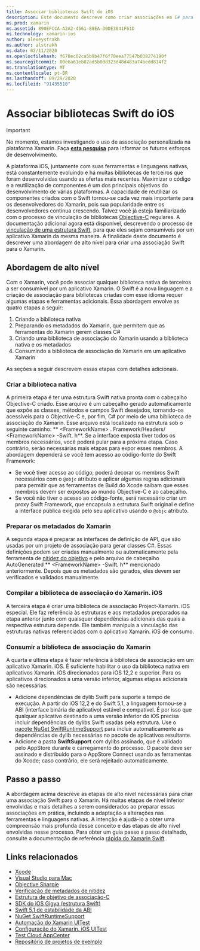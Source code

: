 ```yaml
---
title: Associar bibliotecas Swift do iOS
description: Este documento descreve como criar associações em C# para o código Swift, possibilitando o consumo de bibliotecas nativas e CocoaPods em um aplicativo Xamarin. iOS.
ms.prod: xamarin
ms.assetid: 890EFCCA-A2A2-4561-88EA-30DE3041F61D
ms.technology: xamarin-ios
author: alexeystrakh
ms.author: alstrakh
ms.date: 02/11/2020
ms.openlocfilehash: f678ec02ca5b9b47f6f78eea77547b038274190f
ms.sourcegitcommit: 00e6a61eb82ad5b0dd323d48d483a74bedd814f2
ms.translationtype: MT
ms.contentlocale: pt-BR
ms.lasthandoff: 09/29/2020
ms.locfileid: "91435510"
---
```

# <a name="bind-ios-swift-libraries"></a>Associar bibliotecas Swift do iOS

> [!IMPORTANT]
> No momento, estamos investigando o uso de associação personalizada na plataforma Xamarin. Faça [**esta pesquisa**](https://www.surveymonkey.com/r/KKBHNLT) para informar os futuros esforços de desenvolvimento.

A plataforma iOS, juntamente com suas ferramentas e linguagens nativas, está constantemente evoluindo e há muitas bibliotecas de terceiros que foram desenvolvidas usando as ofertas mais recentes. Maximizar o código e a reutilização de componentes é um dos principais objetivos do desenvolvimento de várias plataformas. A capacidade de reutilizar os componentes criados com o Swift tornou-se cada vez mais importante para os desenvolvedores do Xamarin, pois sua popularidade entre os desenvolvedores continua crescendo. Talvez você já esteja familiarizado com o processo de vinculação de bibliotecas [Objective-C](../binding-objective-c/walkthrough.md) regulares. A documentação adicional agora está disponível, descrevendo o processo de [vinculação de uma estrutura Swift](walkthrough.md), para que eles sejam consumíveis por um aplicativo Xamarin da mesma maneira. A finalidade deste documento é descrever uma abordagem de alto nível para criar uma associação Swift para o Xamarin.

## <a name="high-level-approach"></a>Abordagem de alto nível

Com o Xamarin, você pode associar qualquer biblioteca nativa de terceiros a ser consumível por um aplicativo Xamarin. O Swift é a nova linguagem e a criação de associação para bibliotecas criadas com esse idioma requer algumas etapas e ferramentas adicionais. Essa abordagem envolve as quatro etapas a seguir:

1. Criando a biblioteca nativa
1. Preparando os metadados do Xamarin, que permitem que as ferramentas do Xamarin gerem classes C#
1. Criando uma biblioteca de associação do Xamarin usando a biblioteca nativa e os metadados
1. Consumindo a biblioteca de associação do Xamarin em um aplicativo Xamarin

As seções a seguir descrevem essas etapas com detalhes adicionais.

### <a name="build-the-native-library"></a>Criar a biblioteca nativa

A primeira etapa é ter uma estrutura Swift nativa pronta com o cabeçalho Objective-C criado. Esse arquivo é um cabeçalho gerado automaticamente que expõe as classes, métodos e campos Swift desejados, tornando-os acessíveis para o Objective-C e, por fim, C# por meio de uma biblioteca de associação do Xamarin. Esse arquivo está localizado na estrutura sob o seguinte caminho: ** \<FrameworkName> . Framework/Headers/ \<FrameworkName> -Swift. h**. Se a interface exposta tiver todos os membros necessários, você poderá pular para a próxima etapa. Caso contrário, serão necessárias mais etapas para expor esses membros. A abordagem dependerá se você tem acesso ao código-fonte do Swift Framework:

- Se você tiver acesso ao código, poderá decorar os membros Swift necessários com o `@objc` atributo e aplicar algumas regras adicionais para permitir que as ferramentas de Build do Xcode saibam que esses membros devem ser expostos ao mundo Objective-C e ao cabeçalho.
- Se você não tiver o acesso ao código-fonte, será necessário criar um proxy Swift Framework, que encapsula a estrutura Swift original e define a interface pública exigida pelo seu aplicativo usando o `@objc` atributo.

### <a name="prepare-the-xamarin-metadata"></a>Preparar os metadados do Xamarin

A segunda etapa é preparar as interfaces de definição de API, que são usadas por um projeto de associação para gerar classes C#. Essas definições podem ser criadas manualmente ou automaticamente pela ferramenta de [nitidez do objetivo](../../../cross-platform/macios/binding/objective-sharpie/index.md) e pelo arquivo de cabeçalho AutoGenerated ** \<FrameworkName> -Swift. h** mencionado anteriormente. Depois que os metadados são gerados, eles devem ser verificados e validados manualmente.

### <a name="build-the-xamarinios-binding-library"></a>Compilar a biblioteca de associação do Xamarin. iOS

A terceira etapa é criar uma biblioteca de associação Project-Xamarin. iOS especial. Ele faz referência às estruturas e aos metadados preparados na etapa anterior junto com quaisquer dependências adicionais das quais a respectiva estrutura depende. Ele também manipula a vinculação das estruturas nativas referenciadas com o aplicativo Xamarin. iOS de consumo.

### <a name="consume-the-xamarin-binding-library"></a>Consumir a biblioteca de associação do Xamarin

A quarta e última etapa é fazer referência à biblioteca de associação em um aplicativo Xamarin. iOS. É suficiente habilitar o uso da biblioteca nativa em aplicativos Xamarin. iOS direcionados para iOS 12,2 e superior. Para os aplicativos direcionados a uma versão inferior, algumas etapas adicionais são necessárias:

- Adicione dependências de dylib Swift para suporte a tempo de execução. A partir do iOS 12,2 e do Swift 5,1, a linguagem tornou-se a ABI (interface binária de aplicativo) estável e compatível. É por isso que qualquer aplicativo destinado a uma versão inferior do iOS precisa incluir dependências de dylibs Swift usadas pela estrutura. Use o [pacote NuGet SwiftRuntimeSupport](https://www.nuget.org/packages/Xamarin.iOS.SwiftRuntimeSupport/) para incluir automaticamente as dependências de dylib necessárias no pacote de aplicativos resultante.
- Adicione a pasta **SwiftSupport** com dylibs assinado, que é validado pelo AppStore durante o carregamento do processo. O pacote deve ser assinado e distribuído para o AppStore Connect usando as ferramentas do Xcode; caso contrário, ele será rejeitado automaticamente.

## <a name="walkthrough"></a>Passo a passo

A abordagem acima descreve as etapas de alto nível necessárias para criar uma associação Swift para o Xamarin. Há muitas etapas de nível inferior envolvidas e mais detalhes a serem considerados ao preparar essas associações em prática, incluindo a adaptação a alterações nas ferramentas e linguagens nativas. A intenção é ajudá-lo a obter uma compreensão mais profunda desse conceito e das etapas de alto nível envolvidas nesse processo. Para obter um guia passo a passo detalhado, consulte a documentação de referência [rápida do Xamarin Swift](walkthrough.md) .

## <a name="related-links"></a>Links relacionados

- [Xcode](https://apps.apple.com/us/app/xcode/id497799835)
- [Visual Studio para Mac](https://visualstudio.microsoft.com/downloads)
- [Objective Sharpie](../../../cross-platform/macios/binding/objective-sharpie/index.md)
- [Verificação de metadados de nitidez](../../../cross-platform/macios/binding/objective-sharpie/platform/verify.md)
- [Estrutura de objetivo de associação-C](../binding-objective-c/walkthrough.md)
- [SDK do iOS Gigya (estrutura Swift)](https://developers.gigya.com/display/GD/Swift+SDK)
- [Swift 5,1 de estabilidade da ABI](https://swift.org/blog/swift-5-1-released/)
- [NuGet SwiftRuntimeSupport](https://www.nuget.org/packages/Xamarin.iOS.SwiftRuntimeSupport/)
- [Automação do Xamarin UITest](/appcenter/test-cloud/uitest/)
- [Configuração do Xamarin. iOS UITest](/appcenter/test-cloud/preparing-for-upload/xamarin-ios-uitest)
- [Test Cloud AppCenter](/appcenter/test-cloud/preparing-for-upload/xamarin-ios-uitest)
- [Repositório de projetos de exemplo](https://github.com/xamcat/xamarin-binding-swift-framework)